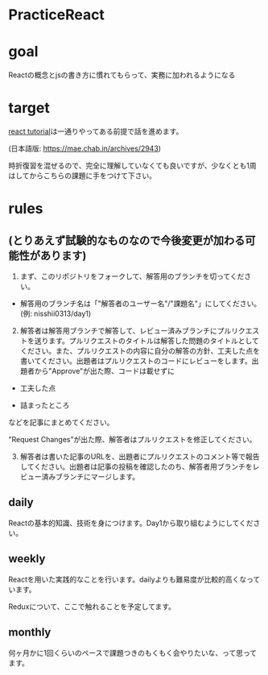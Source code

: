 # PracticeReact 

# goal 

Reactの概念とjsの書き方に慣れてもらって、実務に加われるようになる 

# target 

[react tutorial](https://reactjs.org/tutorial/tutorial.html)は一通りやってある前提で話を進めます。　

(日本語版: https://mae.chab.in/archives/2943)　

時折復習を混ぜるので、完全に理解していなくても良いですが、少なくとも1周はしてからこちらの課題に手をつけて下さい。　 

# rules 

## (とりあえず試験的なものなので今後変更が加わる可能性があります)

1. まず、このリポジトリをフォークして、解答用のブランチを切ってください。
 - 解答用のブランチ名は「"解答者のユーザー名"/"課題名"」にしてください。(例: nisshii0313/day1)

2. 解答者は解答用ブランチで解答して、レビュー済みブランチにプルリクエストを送ります。プルリクエストのタイトルは解答した問題のタイトルとしてください。また、プルリクエストの内容に自分の解答の方針、工夫した点を書いてください。出題者はプルリクエストのコードにレビューをします。出題者から"Approve"が出た際、コードは載せずに

 - 工夫した点 

 - 詰まったところ

  などを記事にまとめてください。

  "Request Changes"が出た際、解答者はプルリクエストを修正してください。

3. 解答者は書いた記事のURLを、出題者にプルリクエストのコメント等で報告してください。出題者は記事の投稿を確認したのち、解答者用ブランチをレビュー済みブランチにマージします。

## daily

Reactの基本的知識、技術を身につけます。Day1から取り組むようにしてください。

## weekly

Reactを用いた実践的なことを行います。dailyよりも難易度が比較的高くなっています。

Reduxについて、ここで触れることを予定してます。

## monthly

何ヶ月かに1回くらいのペースで課題つきのもくもく会やりたいな、って思ってます。

